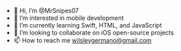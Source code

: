 - 👋 Hi, I’m @MrSnipes07
- 👀 I’m interested in mobile development
- 🌱 I’m currently learning Swift, HTML, and JavaScript
- 💞️ I’m looking to collaborate on iOS open-source projects
- 📫 How to reach me wilsleygermano@gmail.com

<!---
MrSnipes07/MrSnipes07 is a ✨ special ✨ repository because its `README.md` (this file) appears on your GitHub profile.
You can click the Preview link to take a look at your changes.
--->
